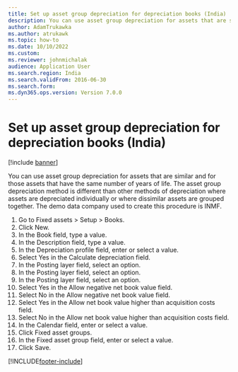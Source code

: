 ```yaml
--- 
title: Set up asset group depreciation for depreciation books (India)
description: You can use asset group depreciation for assets that are similar and for those assets that have the same number of years of life.
author: AdamTrukawka
ms.author: atrukawk
ms.topic: how-to
ms.date: 10/10/2022
ms.custom:
ms.reviewer: johnmichalak   
audience: Application User  
ms.search.region: India
ms.search.validFrom: 2016-06-30
ms.search.form:
ms.dyn365.ops.version: Version 7.0.0 
---
```


# Set up asset group depreciation for depreciation books (India)

[!include [banner](../../includes/banner.md)]

You can use asset group depreciation for assets that are similar and for those assets that have the same number of years of life. The asset group depreciation method is different than other methods of depreciation where assets are depreciated individually or where dissimilar assets are grouped together. The demo data company used to create this procedure is INMF.

1. Go to Fixed assets > Setup > Books.
2. Click New.
3. In the Book field, type a value.
4. In the Description field, type a value.
5. In the Depreciation profile field, enter or select a value.
6. Select Yes in the Calculate depreciation field.
7. In the Posting layer field, select an option.
8. In the Posting layer field, select an option.
9. In the Posting layer field, select an option.
10. Select Yes in the Allow negative net book value field.
11. Select No in the Allow negative net book value field.
12. Select Yes in the Allow net book value higher than acquisition costs field.
13. Select No in the Allow net book value higher than acquisition costs field.
14. In the Calendar field, enter or select a value.
15. Click Fixed asset groups.
16. In the Fixed asset group field, enter or select a value.
17. Click Save.



[!INCLUDE[footer-include](../../../includes/footer-banner.md)]
